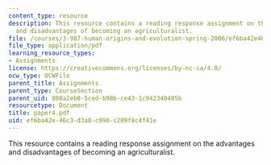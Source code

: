 ```yaml
---
content_type: resource
description: This resource contains a reading response assignment on the advantages
  and disadvantages of becoming an agriculturalist.
file: /courses/3-987-human-origins-and-evolution-spring-2006/ef6ba42e46c3d3a8c990c209f8c4f41e_paper4.pdf
file_type: application/pdf
learning_resource_types:
- Assignments
license: https://creativecommons.org/licenses/by-nc-sa/4.0/
ocw_type: OCWFile
parent_title: Assignments
parent_type: CourseSection
parent_uid: 808a2eb8-5ced-b98b-ce43-1c942340485b
resourcetype: Document
title: paper4.pdf
uid: ef6ba42e-46c3-d3a8-c990-c209f8c4f41e
---
```

This resource contains a reading response assignment on the advantages and disadvantages of becoming an agriculturalist.
